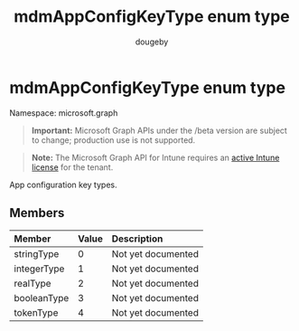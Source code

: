 ﻿---
title: "mdmAppConfigKeyType enum type"
description: "App configuration key types."
author: "dougeby"
localization_priority: Normal
ms.prod: "intune"
doc_type: enumPageType
---

# mdmAppConfigKeyType enum type

Namespace: microsoft.graph

> **Important:** Microsoft Graph APIs under the /beta version are subject to change; production use is not supported.

> **Note:** The Microsoft Graph API for Intune requires an [active Intune license](https://go.microsoft.com/fwlink/?linkid=839381) for the tenant.

App configuration key types.

## Members

| Member      | Value | Description        |
| :---------- | :---- | :----------------- |
| stringType  | 0     | Not yet documented |
| integerType | 1     | Not yet documented |
| realType    | 2     | Not yet documented |
| booleanType | 3     | Not yet documented |
| tokenType   | 4     | Not yet documented |
